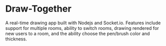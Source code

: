 # Draw-Together
A real-time drawing app built with Nodejs and Socket.io. Features include support for multiple rooms, ability to switch rooms, drawing rendered for new users to a room, and the ability choose the pen/brush color and thickness.
